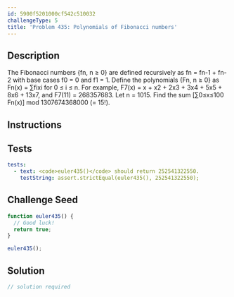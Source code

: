 ```yaml
---
id: 5900f5201000cf542c510032
challengeType: 5
title: 'Problem 435: Polynomials of Fibonacci numbers'
---
```


## Description
<section id='description'>
The Fibonacci numbers {fn, n ≥ 0} are defined recursively as fn = fn-1 + fn-2 with base cases f0 = 0 and f1 = 1.
Define the polynomials {Fn, n ≥ 0} as Fn(x) = ∑fixi for 0 ≤ i ≤ n.
For example, F7(x) = x + x2 + 2x3 + 3x4 + 5x5 + 8x6 + 13x7, and F7(11) = 268357683.
Let n = 1015. Find the sum [∑0≤x≤100 Fn(x)] mod 1307674368000 (= 15!).
</section>

## Instructions
<section id='instructions'>

</section>

## Tests
<section id='tests'>

```yml
tests:
  - text: <code>euler435()</code> should return 252541322550.
    testString: assert.strictEqual(euler435(), 252541322550);

```

</section>

## Challenge Seed
<section id='challengeSeed'>

<div id='js-seed'>

```js
function euler435() {
  // Good luck!
  return true;
}

euler435();
```

</div>



</section>

## Solution
<section id='solution'>

```js
// solution required
```

</section>
